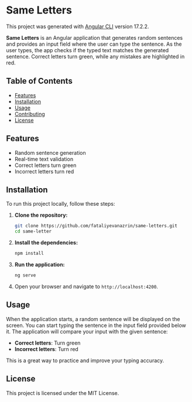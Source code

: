 # Same Letters

This project was generated with [Angular CLI](https://github.com/angular/angular-cli) version 17.2.2.

**Same Letters** is an Angular application that generates random sentences and provides an input field where the user can type the sentence. As the user types, the app checks if the typed text matches the generated sentence. Correct letters turn green, while any mistakes are highlighted in red.

## Table of Contents

- [Features](#features)
- [Installation](#installation)
- [Usage](#usage)
- [Contributing](#contributing)
- [License](#license)


## Features

- Random sentence generation
- Real-time text validation
- Correct letters turn green
- Incorrect letters turn red

## Installation

To run this project locally, follow these steps:

1. **Clone the repository:**
    ```bash
    git clone https://github.com/fataliyevanazrin/same-letters.git
    cd same-letter
    ```

2. **Install the dependencies:**
    ```bash
    npm install
    ```

3. **Run the application:**
    ```bash
    ng serve
    ```

4. Open your browser and navigate to `http://localhost:4200`.

## Usage

When the application starts, a random sentence will be displayed on the screen. You can start typing the sentence in the input field provided below it. The application will compare your input with the given sentence:

- **Correct letters**: Turn green
- **Incorrect letters**: Turn red

This is a great way to practice and improve your typing accuracy.

## License

This project is licensed under the MIT License.
